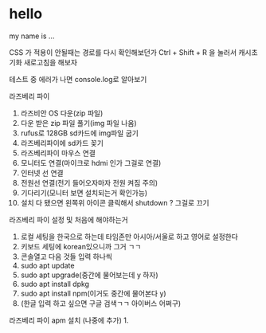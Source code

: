# hello

my name is ...

CSS 가 적용이 안될때는 경로를 다시 확인해보던가 Ctrl + Shift + R 을 눌러서 캐시초기화 새로고침을 해보자

테스트 중 에러가 나면 console.log로 알아보기

라즈베리 파이
1. 라즈비안 OS 다운(zip 파일)
2. 다운 받은 zip 파일 풀기(img 파일 나옴)
3. rufus로 128GB sd카드에 img파일 굽기
4. 라즈베리파이에 sd카드 꽂기
5. 라즈베리파이 마우스 연결
6. 모니터도 연결(마이크로 hdmi 인가 그걸로 연결)
7. 인터넷 선 연결
8. 전원선 연결(전기 들어오자마자 전원 켜짐 주의)
9. 기다리기(모니터 보면 설치되는거 확인가능)
10. 설치 다 됐으면 왼쪽위 아이콘 클릭해서 shutdown ? 그걸로 끄기

라즈베리 파이 설정 및 처음에 해야하는거
1. 로컬 세팅을 한국으로 하는데 타임존만 아시아/서울로 하고 영어로 설정한다
2. 키보드 세팅에 korean있으니까 그거 ㄱㄱ
3. 콘솔열고 다음 것들 입력 하나씩
4. sudo apt update
5. sudo apt upgrade(중간에 물어보는데 y 하자)
6. sudo apt install dpkg
7. sudo apt install npm(이거도 중간에 물어본다 y)
8. (한글 입력 하고 싶으면 구글 검색ㄱㄱ 아이버스 어쩌구)

라즈베리 파이 apm 설치 (나중에 추가)
1. 
